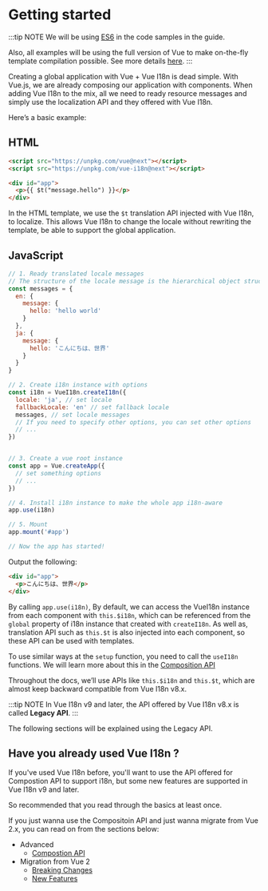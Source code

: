 # Getting started

:::tip NOTE
We will be using [ES6](https://github.com/lukehoban/es6features) in the code samples in the guide.

Also, all examples will be using the full version of Vue to make on-the-fly template compilation possible. See more details [here](https://v3.vuejs.org/guide/installation.html#runtime-compiler-vs-runtime-only).
:::

Creating a global application with Vue + Vue I18n is dead simple. With Vue.js, we are already composing our application with components. When adding Vue I18n to the mix, all we need to ready resource messages and simply use the localization API and they offered with Vue I18n.

Here’s a basic example:

## HTML

```html
<script src="https://unpkg.com/vue@next"></script>
<script src="https://unpkg.com/vue-i18n@next"></script>

<div id="app">
  <p>{{ $t("message.hello") }}</p>
</div>
```

In the HTML template, we use the `$t` translation API injected with Vue I18n, to localize. This allows Vue I18n to change the locale without rewriting the template, be able to support the global application.

## JavaScript

```js
// 1. Ready translated locale messages
// The structure of the locale message is the hierarchical object structure with each locale as the top property
const messages = {
  en: {
    message: {
      hello: 'hello world'
    }
  },
  ja: {
    message: {
      hello: 'こんにちは、世界'
    }
  }
}

// 2. Create i18n instance with options
const i18n = VueI18n.createI18n({
  locale: 'ja', // set locale
  fallbackLocale: 'en' // set fallback locale
  messages, // set locale messages
  // If you need to specify other options, you can set other options
  // ...
})


// 3. Create a vue root instance
const app = Vue.createApp({
  // set something options
  // ...
})

// 4. Install i18n instance to make the whole app i18n-aware
app.use(i18n)

// 5. Mount
app.mount('#app')

// Now the app has started!
```

Output the following:

```html
<div id="app">
  <p>こんにちは、世界</p>
</div>
```

By calling `app.use(i18n)`, By default, we can access the VueI18n instance from each component with `this.$i18n`, which can be referenced from the `global` property of i18n instance that created with `createI18n`. As well as, translation API such as `this.$t` is also injected into each component, so these API can be used with templates.

To use similar ways at the `setup` function, you need to call the `useI18n` functions. We will learn more about this in the [Composition API](https://v3.vuejs.org/guide/composition-api-introduction.html)

Throughout the docs, we’ll use APIs like `this.$i18n` and `this.$t`, which are almost keep backward compatible from Vue I18n v8.x.

:::tip NOTE
In Vue I18n v9 and later, the API offered by Vue I18n v8.x is called **Legacy API**.
:::

The following sections will be explained using the Legacy API.

## Have you already used Vue I18n ?

If you've used Vue I18n before, you'll want to use the API offered for Compostion API to support i18n, but some new features are supported in Vue I18n v9 and later.

So recommended that you read through the basics at least once.

If you just wanna use the Compositoin API and just wanna migrate from Vue 2.x, you can read on from the sections below:

- Advanced
  - [Compostion API](../advanced/composition)
- Migration from Vue 2
  - [Breaking Changes](../migration/breaking)
  - [New Features](../migration/features)
